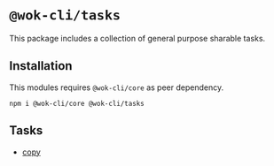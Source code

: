 # `@wok-cli/tasks`

This package includes a collection of general purpose sharable tasks.

## Installation

This modules requires `@wok-cli/core` as peer dependency.

```
npm i @wok-cli/core @wok-cli/tasks
```

## Tasks

- [copy](packages/tasks/copy)
